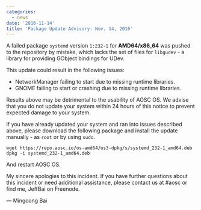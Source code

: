```yaml
---
categories:
  - news
date: '2016-11-14'
title: 'Package Update Advisory: Nov. 14, 2016'
---
```



A failed package `systemd` version `1:232-1` for **AMD64/x86_64** was pushed to the repository by mistake, which lacks the set of files for `libgudev` - a library for providing GObject bindings for UDev.

This update could result in the following issues:

- NetworkManager failing to start due to missing runtime libraries.
- GNOME failing to start or crashing due to missing runtime libraries.

Results above may be detrimental to the usability of AOSC OS. We advise that you do not update your system within 24 hours of this notice to prevent expected damage to your system.

If you have already updated your system and ran into issues described above, please download the following package and install the update manually - as `root` or by using `sudo`.

    wget https://repo.aosc.io/os-amd64/os3-dpkg/s/systemd_232-1_amd64.deb
    dpkg -i systemd_232-1_amd64.deb

And restart AOSC OS.

My sincere apologies to this incident. If you have further questions about this incident or need additional assistance, please contact us at #aosc or find me, JeffBai on Freenode.

— Mingcong Bai